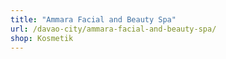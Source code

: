```yaml
---
title: "Ammara Facial and Beauty Spa"
url: /davao-city/ammara-facial-and-beauty-spa/
shop: Kosmetik
---
```

